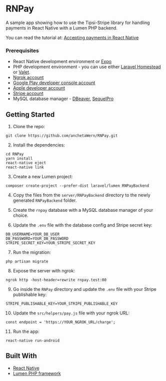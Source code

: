 # RNPay
A sample app showing how to use the Tipsi-Stripe library for handling payments in React Native with a Lumen PHP backend. 

You can read the tutorial at: [Accepting payments in React Native](https://pusher.com/tutorials/react-native-payments)

### Prerequisites

- React Native development environment or [Expo](https://expo.io/)
- PHP development environment - you can use either [Laravel Homestead](https://laravel.com/docs/5.7/homestead) or [Valet](https://laravel.com/docs/5.7/valet).
- [Ngrok account](https://ngrok.com/)
- [Google Play developer console account](https://play.google.com/apps/publish/signup/#)
- [Apple developer account](https://developer.apple.com/programs/enroll/)
- [Stripe account](https://stripe.com/)
- MySQL database manager - [DBeaver](https://dbeaver.io/), [SequelPro](https://www.sequelpro.com/)


## Getting Started

1. Clone the repo:

```
git clone https://github.com/anchetaWern/RNPay.git
```

2. Install the dependencies:

```
cd RNPay
yarn install
react-native eject
react-native link
```

3. Create a new Lumen project:

```
composer create-project --prefer-dist laravel/lumen RNPayBackend
```

4. Copy the files from the `server/RNPayBackend` directory to the newly generated `RNPayBackend` folder.

5. Create the `rnpay` database with a MySQL database manager of your choice.

6. Update the `.env` file with the database config and Stripe secret key:

```
DB_USERNAME=YOUR_DB_USER
DB_PASSWORD=YOUR_DB_PASSWORD
STRIPE_SECRET_KEY=YOUR_STRIPE_SECRET_KEY
```

7. Run the migration:

```
php artisan migrate
```

8. Expose the server with ngrok:

```
ngrok http -host-header=rewrite rnpay.test:80
```

9. Go inside the `RNPay` directory and update the `.env` file with your Stripe publishable key:

```
STRIPE_PUBLISHABLE_KEY=YOUR_STRIPE_PUBLISHABLE_KEY
```

10. Update the `src/helpers/pay.js` file with your ngrok URL:

```
const endpoint = 'https://YOUR_NGROK_URL/charge';
```

11. Run the app:

```
react-native run-android
```

## Built With

* [React Native](http://facebook.github.io/react-native/)
* [Lumen PHP framework](https://lumen.laravel.com/)
